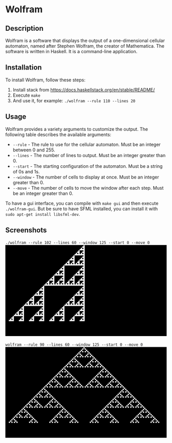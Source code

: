 # Wolfram

## Description

Wolfram is a software that displays the output of a one-dimensional cellular automaton, named after Stephen Wolfram, the creator of Mathematica. The software is written in Haskell. It is a command-line application.

## Installation

To install Wolfram, follow these steps:

1. Install stack from https://docs.haskellstack.org/en/stable/README/
2. Execute `make`
3. And use it, for example: `./wolfram --rule 110 --lines 20`

## Usage

Wolfram provides a variety arguments to customize the output. The following table describes the available arguments:

- `--rule` - The rule to use for the cellular automaton. Must be an integer between 0 and 255.
- `--lines` - The number of lines to output. Must be an integer greater than 0.
- `--start` - The starting configuration of the automaton. Must be a string of 0s and 1s.
- `--window` - The number of cells to display at once. Must be an integer greater than 0.
- `--move` - The number of cells to move the window after each step. Must be an integer greater than 0.

To have a gui interface, you can compile with `make gui` and then execute `./wolfram-gui`.
But be sure to have SFML installed, you can install it with `sudo apt-get install libsfml-dev`.

## Screenshots

`./wolfram --rule 102 --lines 60 --window 125 --start 0 --move 0`
![Screenshot 1](
https://raw.githubusercontent.com/NielsOuvrard/wolfram/main/wolfram%20--rule%20102%20--lines%2060%20--window%20125%20--start%200%20--move%200.png)

`wolfram --rule 90 --lines 60 --window 125 --start 0 --move 0`
![Screenshot 2](
https://raw.githubusercontent.com/NielsOuvrard/wolfram/main/wolfram%20--rule%2090%20--lines%2060%20--window%20125%20--start%200%20--move%200.png)